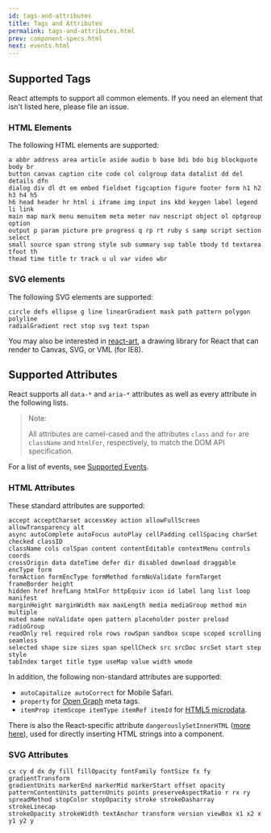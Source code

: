 ```yaml
---
id: tags-and-attributes
title: Tags and Attributes
permalink: tags-and-attributes.html
prev: component-specs.html
next: events.html
---
```


## Supported Tags

React attempts to support all common elements. If you need an element that isn't listed here, please file an issue.

### HTML Elements

The following HTML elements are supported:

```
a abbr address area article aside audio b base bdi bdo big blockquote body br
button canvas caption cite code col colgroup data datalist dd del details dfn
dialog div dl dt em embed fieldset figcaption figure footer form h1 h2 h3 h4 h5
h6 head header hr html i iframe img input ins kbd keygen label legend li link
main map mark menu menuitem meta meter nav noscript object ol optgroup option
output p param picture pre progress q rp rt ruby s samp script section select
small source span strong style sub summary sup table tbody td textarea tfoot th
thead time title tr track u ul var video wbr
```

### SVG elements

The following SVG elements are supported:

```
circle defs ellipse g line linearGradient mask path pattern polygon polyline
radialGradient rect stop svg text tspan
```

You may also be interested in [react-art](https://github.com/facebook/react-art), a drawing library for React that can render to Canvas, SVG, or VML (for IE8).


## Supported Attributes

React supports all `data-*` and `aria-*` attributes as well as every attribute in the following lists.

> Note:
>
> All attributes are camel-cased and the attributes `class` and `for` are `className` and `htmlFor`, respectively, to match the DOM API specification.

For a list of events, see [Supported Events](/react/docs/events.html).

### HTML Attributes

These standard attributes are supported:

```
accept acceptCharset accessKey action allowFullScreen allowTransparency alt
async autoComplete autoFocus autoPlay cellPadding cellSpacing charSet checked classID
className cols colSpan content contentEditable contextMenu controls coords
crossOrigin data dateTime defer dir disabled download draggable encType form
formAction formEncType formMethod formNoValidate formTarget frameBorder height
hidden href hrefLang htmlFor httpEquiv icon id label lang list loop manifest
marginHeight marginWidth max maxLength media mediaGroup method min multiple
muted name noValidate open pattern placeholder poster preload radioGroup
readOnly rel required role rows rowSpan sandbox scope scoped scrolling seamless
selected shape size sizes span spellCheck src srcDoc srcSet start step style
tabIndex target title type useMap value width wmode
```

In addition, the following non-standard attributes are supported:

- `autoCapitalize autoCorrect` for Mobile Safari.
- `property` for [Open Graph](http://ogp.me/) meta tags.
- `itemProp itemScope itemType itemRef itemId` for [HTML5 microdata](http://schema.org/docs/gs.html).

There is also the React-specific attribute `dangerouslySetInnerHTML` ([more here](/react/docs/special-non-dom-attributes.html)), used for directly inserting HTML strings into a component.

### SVG Attributes

```
cx cy d dx dy fill fillOpacity fontFamily fontSize fx fy gradientTransform
gradientUnits markerEnd markerMid markerStart offset opacity
patternContentUnits patternUnits points preserveAspectRatio r rx ry
spreadMethod stopColor stopOpacity stroke strokeDasharray strokeLinecap
strokeOpacity strokeWidth textAnchor transform version viewBox x1 x2 x y1 y2 y
```
